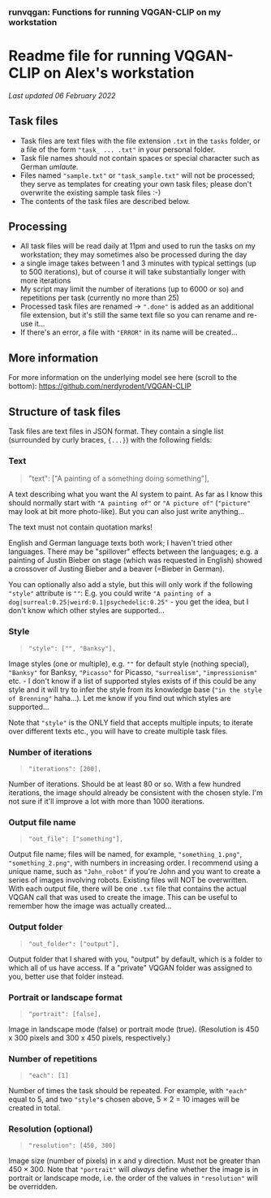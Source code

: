 ### runvqgan: Functions for running VQGAN-CLIP on my workstation

# Readme file for running VQGAN-CLIP on Alex's workstation

*Last updated 06 February 2022*


## Task files

- Task files are text files with the file extension `.txt` in the `tasks` folder, or a file of the form `"task_ ... .txt"` in your personal folder.
- Task file names should not contain spaces or special character such as German *umlaute*.
- Files named `"sample.txt"` or `"task_sample.txt"` will not be processed; they serve as templates for creating your own task files; please don't overwrite the existing sample task files :-)
- The contents of the task files are described below.

## Processing

- All task files will be read daily at 11pm and used to run the tasks on my workstation; they may sometimes also be processed during the day
- a single image takes between 1 and 3 minutes with typical settings (up to 500 iterations), but of course it will take substantially longer with more iterations
- My script may limit the number of iterations (up to 6000 or so) and repetitions per task (currently no more than 25)
- Processed task files are renamed -> `".done"` is added as an additional file extension, but it's still the same text file so you can rename and re-use it...
- If there's an error, a file with `"ERROR"` in its name will be created...

## More information

For more information on the underlying model see here (scroll to the bottom): <https://github.com/nerdyrodent/VQGAN-CLIP>

## Structure of task files

Task files are text files in JSON format. They contain a single list (surrounded by curly braces, `{...}`) with the following fields:

### Text

>   "text": ["A painting of a something doing something"],

A text describing what you want the AI system to paint. As far as I know this should normally start with `"A painting of"` or `"A picture of"` (`"picture"` may look at bit more photo-like). But you can also just write anything...

The text must not contain quotation marks!

English and German language texts both work; I haven't tried other languages. There may be "spillover" effects between the languages; e.g. a painting of Justin Bieber on stage (which was requested in English) showed a crossover of Justing Bieber and a beaver (=Bieber in German).

You can optionally also add a style, but this will only work if the following `"style"` attribute is `""`: E.g. you could write `"A painting of a dog|surreal:0.25|weird:0.1|psychedelic:0.25"` - you get the idea, but I don't know which other styles are supported...

### Style

>  `"style": ["", "Banksy"],`

Image styles (one or multiple), e.g. `""` for default style (nothing special), `"Banksy"` for Banksy, `"Picasso"` for Picasso, `"surrealism"`, `"impressionism"` etc. - I don't know if a list of supported styles exists of if this could be any style and it will try to infer the style from its knowledge base (`"in the style of Brenning"` haha...). Let me know if you find out which styles are supported...

Note that `"style"` is the ONLY field that accepts multiple inputs; to iterate over different texts etc., you will have to create multiple task files.

### Number of iterations

>  `"iterations": [200],`

Number of iterations. Should be at least 80 or so. With a few hundred iterations, the image should already be consistent with the chosen style. I'm not sure if it'll improve a lot with more than 1000 iterations.

### Output file name

>  `"out_file": ["something"],`

Output file name; files will be named, for example, `"something_1.png"`, `"something_2.png"`, with numbers in increasing order. I recommend using a unique name, such as `"John_robot"` if you're John and you want to create a series of images involving robots. Existing files will NOT be overwritten. With each output file, there will be one `.txt` file that contains the actual VQGAN call that was used to create the image. This can be useful to remember how the image was actually created...

### Output folder

>  `"out_folder": ["output"],`

Output folder that I shared with you, "output" by default, which is a folder to which all of us have access. If a "private" VQGAN folder was assigned to you, better use that folder instead.

### Portrait or landscape format

>  `"portrait": [false],`

Image in landscape mode (false) or portrait mode (true). (Resolution is 450 x 300 pixels and 300 x 450 pixels, respectively.)

### Number of repetitions

>  `"each": [1]`

Number of times the task should be repeated. For example, with `"each"` equal to 5, and two `"style"`s chosen above, 5 $\times$ 2 = 10 images will be created in total.

### Resolution (optional)

>  `"resolution": [450, 300]`

Image size (number of pixels) in x and y direction. Must not be greater than $450\times 300$. Note that `"portrait"` will *always* define whether the image is in portrait or landscape mode, i.e. the order of the values in `"resolution"` will be overridden. 
